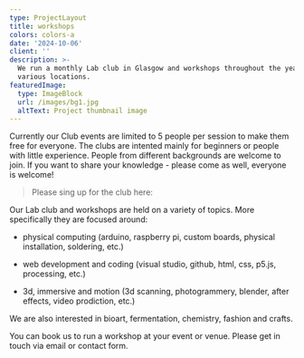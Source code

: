 ```yaml
---
type: ProjectLayout
title: workshops
colors: colors-a
date: '2024-10-06'
client: ''
description: >-
  We run a monthly Lab club in Glasgow and workshops throughout the year in
  various locations. 
featuredImage:
  type: ImageBlock
  url: /images/bg1.jpg
  altText: Project thumbnail image
---
```

Currently our Club events are limited to 5 people per session to make them free for everyone. The clubs are intented mainly for beginners or people with little experience. People from different backgrounds are welcome to join. If you want to share your knowledge - please come as well, everyone is welcome!

> Please sing up for the club here:

Our Lab club and workshops are held on a variety of topics. More specifically they are focused around:

*   physical computing (arduino, raspberry pi, custom boards, physical installation, soldering, etc.)

*   web development and coding (visual studio, github, html, css, p5.js, processing, etc.)

*   3d, immersive and motion (3d scanning, photogrammery, blender, after effects, video prodiction, etc.)

We are also interested in bioart, fermentation, chemistry, fashion and crafts.

You can book us to run a workshop at your event or venue. Please get in touch via email or contact form.
